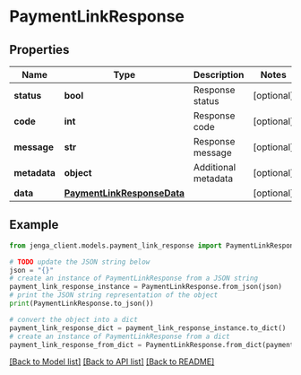 # PaymentLinkResponse


## Properties

Name | Type | Description | Notes
------------ | ------------- | ------------- | -------------
**status** | **bool** | Response status | [optional] 
**code** | **int** | Response code | [optional] 
**message** | **str** | Response message | [optional] 
**metadata** | **object** | Additional metadata | [optional] 
**data** | [**PaymentLinkResponseData**](PaymentLinkResponseData.md) |  | [optional] 

## Example

```python
from jenga_client.models.payment_link_response import PaymentLinkResponse

# TODO update the JSON string below
json = "{}"
# create an instance of PaymentLinkResponse from a JSON string
payment_link_response_instance = PaymentLinkResponse.from_json(json)
# print the JSON string representation of the object
print(PaymentLinkResponse.to_json())

# convert the object into a dict
payment_link_response_dict = payment_link_response_instance.to_dict()
# create an instance of PaymentLinkResponse from a dict
payment_link_response_from_dict = PaymentLinkResponse.from_dict(payment_link_response_dict)
```
[[Back to Model list]](../README.md#documentation-for-models) [[Back to API list]](../README.md#documentation-for-api-endpoints) [[Back to README]](../README.md)


